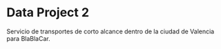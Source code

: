 # Data Project 2

Servicio de transportes de corto alcance dentro de la ciudad de Valencia para BlaBlaCar.